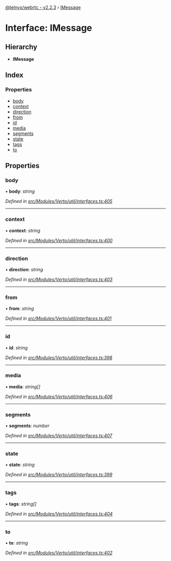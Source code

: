 [@telnyx/webrtc - v2.2.3](../README.md) › [IMessage](imessage.md)

# Interface: IMessage

## Hierarchy

* **IMessage**

## Index

### Properties

* [body](imessage.md#body)
* [context](imessage.md#context)
* [direction](imessage.md#direction)
* [from](imessage.md#from)
* [id](imessage.md#id)
* [media](imessage.md#media)
* [segments](imessage.md#segments)
* [state](imessage.md#state)
* [tags](imessage.md#tags)
* [to](imessage.md#to)

## Properties

###  body

• **body**: *string*

*Defined in [src/Modules/Verto/util/interfaces.ts:405](https://github.com/team-telnyx/webrtc/blob/main/packages/js/src/Modules/Verto/util/interfaces.ts#L405)*

___

###  context

• **context**: *string*

*Defined in [src/Modules/Verto/util/interfaces.ts:400](https://github.com/team-telnyx/webrtc/blob/main/packages/js/src/Modules/Verto/util/interfaces.ts#L400)*

___

###  direction

• **direction**: *string*

*Defined in [src/Modules/Verto/util/interfaces.ts:403](https://github.com/team-telnyx/webrtc/blob/main/packages/js/src/Modules/Verto/util/interfaces.ts#L403)*

___

###  from

• **from**: *string*

*Defined in [src/Modules/Verto/util/interfaces.ts:401](https://github.com/team-telnyx/webrtc/blob/main/packages/js/src/Modules/Verto/util/interfaces.ts#L401)*

___

###  id

• **id**: *string*

*Defined in [src/Modules/Verto/util/interfaces.ts:398](https://github.com/team-telnyx/webrtc/blob/main/packages/js/src/Modules/Verto/util/interfaces.ts#L398)*

___

###  media

• **media**: *string[]*

*Defined in [src/Modules/Verto/util/interfaces.ts:406](https://github.com/team-telnyx/webrtc/blob/main/packages/js/src/Modules/Verto/util/interfaces.ts#L406)*

___

###  segments

• **segments**: *number*

*Defined in [src/Modules/Verto/util/interfaces.ts:407](https://github.com/team-telnyx/webrtc/blob/main/packages/js/src/Modules/Verto/util/interfaces.ts#L407)*

___

###  state

• **state**: *string*

*Defined in [src/Modules/Verto/util/interfaces.ts:399](https://github.com/team-telnyx/webrtc/blob/main/packages/js/src/Modules/Verto/util/interfaces.ts#L399)*

___

###  tags

• **tags**: *string[]*

*Defined in [src/Modules/Verto/util/interfaces.ts:404](https://github.com/team-telnyx/webrtc/blob/main/packages/js/src/Modules/Verto/util/interfaces.ts#L404)*

___

###  to

• **to**: *string*

*Defined in [src/Modules/Verto/util/interfaces.ts:402](https://github.com/team-telnyx/webrtc/blob/main/packages/js/src/Modules/Verto/util/interfaces.ts#L402)*
